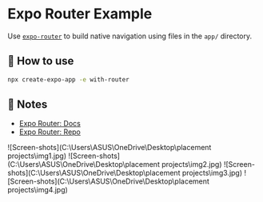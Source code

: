# Expo Router Example

Use [`expo-router`](https://expo.github.io/router) to build native navigation using files in the `app/` directory.

## 🚀 How to use

```sh
npx create-expo-app -e with-router
```

## 📝 Notes

- [Expo Router: Docs](https://expo.github.io/router)
- [Expo Router: Repo](https://github.com/expo/router)

![Screen-shots](C:\Users\ASUS\OneDrive\Desktop\placement projects\img1.jpg)
![Screen-shots](C:\Users\ASUS\OneDrive\Desktop\placement projects\img2.jpg)
![Screen-shots](C:\Users\ASUS\OneDrive\Desktop\placement projects\img3.jpg)
![Screen-shots](C:\Users\ASUS\OneDrive\Desktop\placement projects\img4.jpg)